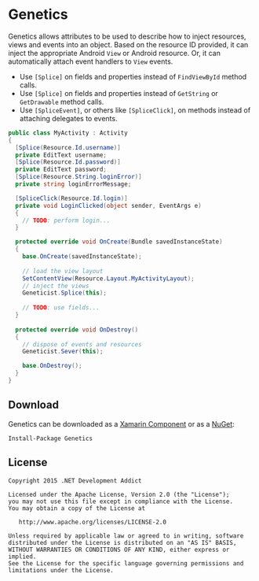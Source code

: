 # Genetics

Genetics allows attributes to be used to describe how to inject resources, views and events into an object. Based on the resource ID provided, it can inject the appropriate Android `View` or Android resource. Or, it can automatically attach event handlers to `View` events.

 * Use `[Splice]` on fields and properties instead of `FindViewById` method calls.
 * Use `[Splice]` on fields and properties instead of `GetString` or `GetDrawable` method calls.
 * Use `[SpliceEvent]`,  or others like `[SpliceClick]`, on methods instead of attaching delegates to events.

```csharp
public class MyActivity : Activity
{
  [Splice(Resource.Id.username)]
  private EditText username;
  [Splice(Resource.Id.password)]
  private EditText password;
  [Splice(Resource.String.loginError)]
  private string loginErrorMessage;

  [SpliceClick(Resource.Id.login)]
  private void LoginClicked(object sender, EventArgs e)
  {
    // TODO: perform login...
  }

  protected override void OnCreate(Bundle savedInstanceState)
  {
    base.OnCreate(savedInstanceState);
    
    // load the view layout
    SetContentView(Resource.Layout.MyActivityLayout);
    // inject the views
    Geneticist.Splice(this);
    
    // TODO: use fields...
  }
  
  protected override void OnDestroy()
  {
    // dispose of events and resources
    Geneticist.Sever(this);

    base.OnDestroy();
  }
}
```

## Download

Genetics can be downloaded as a [Xamarin Component][1] or as a [NuGet][2]:
```batch
Install-Package Genetics
```

## License

    Copyright 2015 .NET Development Addict
    
    Licensed under the Apache License, Version 2.0 (the "License");
    you may not use this file except in compliance with the License.
    You may obtain a copy of the License at

       http://www.apache.org/licenses/LICENSE-2.0

    Unless required by applicable law or agreed to in writing, software
    distributed under the License is distributed on an "AS IS" BASIS,
    WITHOUT WARRANTIES OR CONDITIONS OF ANY KIND, either express or implied.
    See the License for the specific language governing permissions and
    limitations under the License.


 [1]: http://components.xamarin.com/view/genetics
 [2]: http://www.nuget.org/packages/genetics
